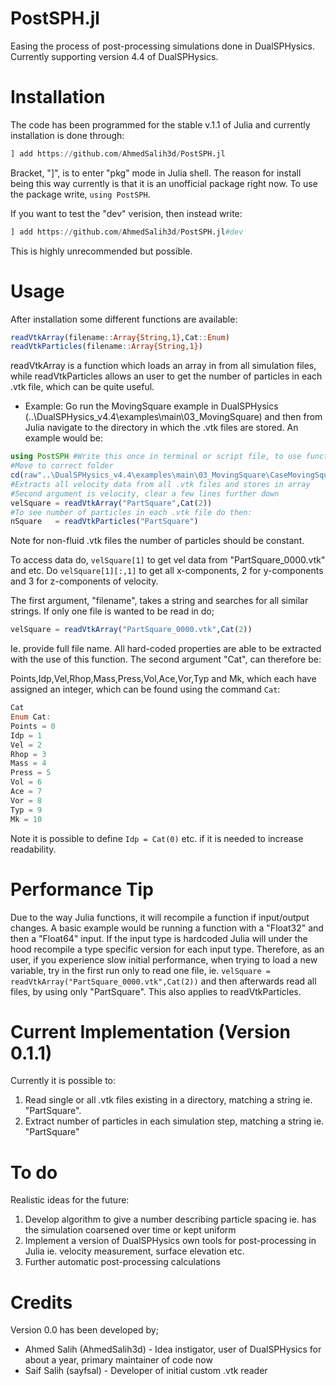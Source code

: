 # PostSPH.jl
Easing the process of post-processing simulations done in DualSPHysics. Currently supporting version 4.4 of DualSPHysics.

# Installation
The code has been programmed for the stable v.1.1 of Julia and currently installation is done through:

```julia
] add https://github.com/AhmedSalih3d/PostSPH.jl
```
Bracket, "]", is to enter "pkg" mode in Julia shell. The reason for install being this way currently is that it is an unofficial package right now. To use the package write, ```using PostSPH```.

If you want to test the "dev" verision, then instead write:

```julia
] add https://github.com/AhmedSalih3d/PostSPH.jl#dev
```

This is highly unrecommended but possible.

# Usage
After installation some different functions are available:

```julia
readVtkArray(filename::Array{String,1},Cat::Enum)
readVtkParticles(filename::Array{String,1})
```

readVtkArray is a function which loads an array in from all simulation files,
while readVtkParticles allows an user to get the number of particles in each .vtk
file, which can be quite useful.

* Example:
Go run the MovingSquare example in DualSPHysics (..\DualSPHysics_v4.4\examples\main\03_MovingSquare) and then from Julia navigate to the directory in which the .vtk files are stored. An example would be:

```julia
using PostSPH #Write this once in terminal or script file, to use function in PostSPH.jl
#Move to correct folder
cd(raw"..\DualSPHysics_v4.4\examples\main\03_MovingSquare\CaseMovingSquare_out\particles")
#Extracts all velocity data from all .vtk files and stores in array
#Second argument is velocity, clear a few lines further down
velSquare = readVtkArray("PartSquare",Cat(2))
#To see number of particles in each .vtk file do then:
nSquare   = readVtkParticles("PartSquare")
```

Note for non-fluid .vtk files the number of particles should be constant.

To access data do, ```velSquare[1]``` to get vel data from "PartSquare_0000.vtk" and etc. Do ```velSquare[1][:,1]``` to get all x-components, 2 for y-components and 3 for z-components of velocity.

The first argument, "filename", takes a string and searches for all similar strings. If only one file is wanted to be read in do;


```julia
velSquare = readVtkArray("PartSquare_0000.vtk",Cat(2))
```

Ie. provide full file name. All hard-coded properties are able to be extracted with the use of this function. The second argument "Cat", can therefore be:

Points,Idp,Vel,Rhop,Mass,Press,Vol,Ace,Vor,Typ and Mk, which each have assigned an integer, which can be found using the command ```Cat```:

```julia
Cat
Enum Cat:
Points = 0
Idp = 1
Vel = 2
Rhop = 3
Mass = 4
Press = 5
Vol = 6
Ace = 7
Vor = 8
Typ = 9
Mk = 10
```

Note it is possible to define ``` Idp = Cat(0) ``` etc. if it is needed to increase readability.

# Performance Tip

Due to the way Julia functions, it will recompile a function if input/output changes. A basic example would be running a function with a "Float32" and then a "Float64" input. If the input type is hardcoded Julia will under the hood recompile a type specific version for each input type. Therefore, as an user, if you experience slow initial performance, when trying to load a new variable, try in the first run only to read one file, ie. ```velSquare = readVtkArray("PartSquare_0000.vtk",Cat(2))``` and then afterwards read all files, by using only "PartSquare". This also applies to readVtkParticles.

# Current Implementation (Version 0.1.1)

Currently it is possible to:
1. Read single or all .vtk files existing in a directory, matching a string ie. "PartSquare".
2. Extract number of particles in each simulation step, matching a string ie. "PartSquare"

# To do

Realistic ideas for the future:

1. Develop algorithm to give a number describing particle spacing ie. has the simulation coarsened over time or kept uniform
1. Implement a version of DualSPHysics own tools for post-processing in Julia ie. velocity measurement, surface elevation etc.
1. Further automatic post-processing calculations

# Credits

Version 0.0 has been developed by;

* Ahmed Salih (AhmedSalih3d) - Idea instigator, user of DualSPHysics for about a year, primary maintainer  of code now
* Saif Salih (sayfsal) - Developer of initial custom .vtk reader
